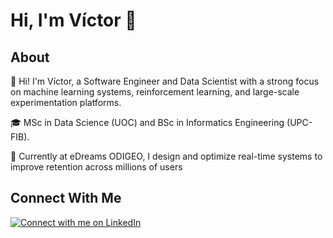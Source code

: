 # Hi, I'm Víctor 👋

## About

👋 Hi! I'm Víctor, a Software Engineer and Data Scientist with a strong focus on machine learning systems, reinforcement learning, and large-scale experimentation platforms.

🎓 MSc in Data Science (UOC) and BSc in Informatics Engineering (UPC-FIB).

💼 Currently at eDreams ODIGEO, I design and optimize real-time systems to improve retention across millions of users

      

## Connect With Me 

[![Connect with me on LinkedIn](https://img.shields.io/badge/-Victor%20Vivancos-blue?style=flat&logo=Linkedin&logoColor=white&link=https://www.linkedin.com/in/victorvvs/)](https://www.linkedin.com/in/victorvvs/)




